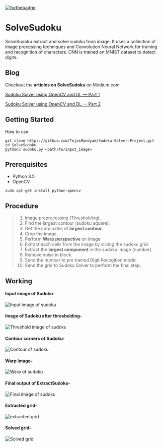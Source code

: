 [![forthebadge](https://forthebadge.com/images/badges/built-with-love.svg)](https://forthebadge.com)


# SolveSudoku
SolveSudoku extract and solve sudoku from image. It uses a collection of image processing techniques and Convolution Neural Network for training and recognition of characters.
CNN is trained on MNIST dataset to detect digits.

## Blog
Checkout the **articles on SolveSudoku** on Medium.com 

[Sudoku Solver using OpenCV and DL — Part 1](https://medium.com/@aakashjhawar/sudoku-solver-using-opencv-and-dl-part-1-490f08701179)

[Sudoku Solver using OpenCV and DL — Part 2](https://medium.com/@aakashjhawar/sudoku-solver-using-opencv-and-dl-part-2-bbe0e6ac87c5)

## Getting Started

How to use
```    
git clone https://github.com/TejasMandyam/Sudoku-Solver-Project.git
cd SolveSudoku
python3 sudoku.py <path/to/input_image>
```
 
## Prerequisites

- Python 3.5
- OpenCV
```
sudo apt-get install python-opencv
```
## Procedure
 > 1. Image preprocessing (Thresholding).
 > 2. Find the largest contour (sudoku square).
 > 3. Get the cordinates of **largest contour**.
 > 4. Crop the image.
 > 5. Perform **Warp perspective** on image
 > 5. Extract each cells from the image by slicing the sudoku grid.
 > 6. Extract the **largest component** in the sudoku image (number).
 > 7. Remove noise in block.
 > 8. Send the number to pre trained Digit Recogition model.
 > 9. Send the grid to Sudoku Solver to perform the final step.
## Working 

#### Input image of Sudoku-
![Input image of sudoku](https://github.com/TejasMandyam/Sudoku-Solver-Project/blob/master/images/sudoku.jpg)

#### Image of Sudoku after thresholding-
![Threshold image of sudoku](https://github.com/TejasMandyam/Sudoku-Solver-Project/blob/master/images/threshold.jpg)

#### Contour corners of Sudoku-
![Contour of sudoku](https://github.com/TejasMandyam/Sudoku-Solver-Project/blob/master/images/contour.jpg)

#### Warp Image-
![Warp of sudoku](https://github.com/TejasMandyam/Sudoku-Solver-Project/blob/master/images/warp.jpg)

#### Final output of ExtractSudoku-
![Final image of sudoku](https://github.com/TejasMandyam/Sudoku-Solver-Project/blob/master/images/final.jpg)


#### Extracted grid-
![extracted grid](https://github.com/TejasMandyam/Sudoku-Solver-Project/blob/master/images/extracted_grid.png)

#### Solved grid-
![Solved grid](https://github.com/TejasMandyam/Sudoku-Solver-Project/blob/master/images/solved_grid.png)



